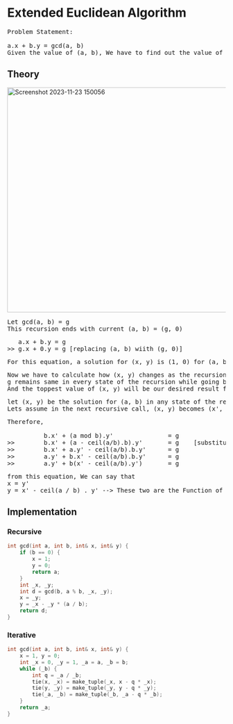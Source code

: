 # Extended Euclidean Algorithm


<pre>
Problem Statement:
   
a.x + b.y = gcd(a, b)
Given the value of (a, b), We have to find out the value of (x, y) such that it satisfies the equation.
</pre>

## Theory
<img width="518" alt="Screenshot 2023-11-23 150056" src="https://github.com/t0-ji/Algorithm/assets/108709544/4bf74c87-3ec6-4dd0-999a-d42985cf1bc2"> <br>
<pre>
Let gcd(a, b) = g
This recursion ends with current (a, b) = (g, 0)
</pre>
<pre>
   a.x + b.y = g
>> g.x + 0.y = g [replacing (a, b) wiith (g, 0)]
</pre>
<pre>
For this equation, a solution for (x, y) is (1, 0) for (a, b) = (g, 0) --> This is the Base Case
</pre>
<pre>
Now we have to calculate how (x, y) changes as the recursion goes bottoms up from (b, a mod b) to (a, b).
g remains same in every state of the recursion while going bottom up.
And the toppest value of (x, y) will be our desired result for the final a.x + b.y = g
</pre>
<pre>
let (x, y) be the solution for (a, b) in any state of the recursion.
Lets assume in the next recursive call, (x, y) becomes (x', y') and by the defintion, (a, b) becomes(b, a mod b).  
</pre>

<pre>
Therefore, 
          
          b.x' + (a mod b).y'               = g          
>>        b.x' + (a - ceil(a/b).b).y'       = g    [substituting (a mod b) with a - ceil(a/b)*b]      
>>        b.x' + a.y' - ceil(a/b).b.y'      = g
>>        a.y' + b.x' - ceil(a/b).b.y'      = g
>>        a.y' + b(x' - ceil(a/b).y')       = g
</pre>
<pre>
from this equation, We can say that
x = y'
y = x' - ceil(a / b) . y' --> These two are the Function of how (x, y) changes while the recursion goes bottom up
</pre>
## Implementation
### Recursive
```c++
int gcd(int a, int b, int& x, int& y) {
    if (b == 0) {
        x = 1;
        y = 0;
        return a;
    }
    int _x, _y;
    int d = gcd(b, a % b, _x, _y);
    x = _y;
    y = _x - _y * (a / b);
    return d;
}
```
### Iterative
```c++
int gcd(int a, int b, int& x, int& y) {
    x = 1, y = 0;
    int _x = 0, _y = 1, _a = a, _b = b;
    while (_b) {
        int q = _a / _b;
        tie(x, _x) = make_tuple(_x, x - q * _x);
        tie(y, _y) = make_tuple(_y, y - q * _y);
        tie(_a, _b) = make_tuple(_b, _a - q * _b);
    }
    return _a;
}
```
